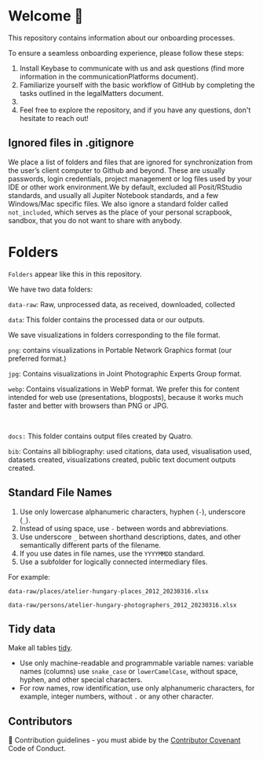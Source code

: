 # Welcome 👋

This repository contains information about our onboarding processes.

To ensure a seamless onboarding experience, please follow these steps:

1.  Install Keybase to communicate with us and ask questions (find more information in the communicationPlatforms document).
2.  Familiarize yourself with the basic workflow of GitHub by completing the tasks outlined in the legalMatters document.
3.  <!--# others steps to complete -->
4.  Feel free to explore the repository, and if you have any questions, don't hesitate to reach out!

## Ignored files in .gitignore
We place a list of folders and files that are ignored for synchronization from the user’s client computer to Github and beyond.  These are usually passwords, login credentials, project management or log files used by your IDE or other work environment.We by default, excluded all Posit/RStudio standards, and usually all Jupiter Notebook standards, and a few Windows/Mac specific files.
We also ignore a standard folder called `not_included`,  which serves as the place of your personal scrapbook, sandbox, that you do not want to share with anybody.

# Folders

`Folders` appear like this in this repository.

We have two data folders:

`data-raw`: Raw, unprocessed data, as received, downloaded, collected

`data`: This folder contains the processed data or our outputs.

We save visualizations in folders corresponding to the file format.

`png`: contains visualizations in Portable Network Graphics format (our preferred format.)

`jpg`: Contains visualizations in Joint Photographic Experts Group format.

`webp`: Contains visualizations in WebP format. We prefer this for content intended for web use (presentations, blogposts), because it works much faster and better with browsers than PNG or JPG.

<br>

`docs:` This folder contains output files created by Quatro.

`bib`: Contains all bibliography: used citations, data used, visualisation used, datasets created, visualizations created, public text document outputs created.

## Standard File Names

1.  Use only lowercase alphanumeric characters, hyphen (`-`), underscore (`_`).
2.  Instead of using space, use `-` between words and abbreviations.
3.  Use underscore `_` between shorthand descriptions, dates, and other semantically different parts of the filename.
4.  If you use dates in file names, use the `YYYYMMDD` standard.
5.  Use a subfolder for logically connected intermediary files.

For example:

`data-raw/places/atelier-hungary-places_2012_20230316.xlsx`

`data-raw/persons/atelier-hungary-photographers_2012_20230316.xlsx`

## Tidy data

Make all tables [tidy](https://cran.r-project.org/web/packages/tidyr/vignettes/tidy-data.html).

-   Use only machine-readable and programmable variable names: variable names (columns) use `snake_case` or `lowerCamelCase`, without space, hyphen, and other special characters.
-   For row names, row identification, use only alphanumeric characters, for example, integer numbers, without `.` or any other character.

## Contributors

🌈 Contribution guidelines - you must abide by the [Contributor Covenant](https://www.contributor-covenant.org/version/2/1/code_of_conduct/) Code of Conduct.
